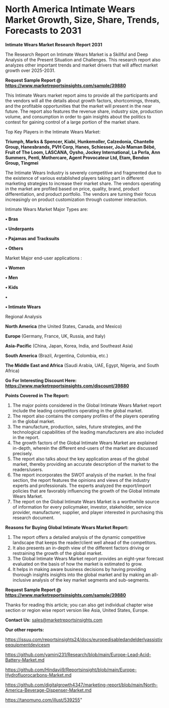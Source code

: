 # North America Intimate Wears Market Growth, Size, Share, Trends, Forecasts to 2031

<strong>Intimate Wears Market Research Report 2031</strong>

The Research Report on Intimate Wears Market is a Skillful and Deep Analysis of the Present Situation and Challenges. This research report also analyzes other important trends and market drivers that will affect market growth over 2025-2031.

<strong>Request Sample Report @ <a href=https://www.marketreportsinsights.com/sample/39880>https://www.marketreportsinsights.com/sample/39880</a></strong>

This Intimate Wears market report aims to provide all the participants and the vendors will all the details about growth factors, shortcomings, threats, and the profitable opportunities that the market will present in the near future. The report also features the revenue share, industry size, production volume, and consumption in order to gain insights about the politics to contest for gaining control of a large portion of the market share.

Top Key Players in the Intimate Wears Market:

<strong>Triumph, Marks & Spencer, Kiabi, Hunkemoller, Calzedonia, Chantelle Group, Hanesbrands, PVH Corp, Hanes, Schiesser, JoJo Maman Bébé, Fruit of The Loom, LASCANA, Oysho, Jockey International, La Perla, Ann Summers, Penti, Mothercare, Agent Provocateur Ltd, Etam, Bendon Group, Tingmei</strong>

The Intimate Wears Industry is severely competitive and fragmented due to the existence of various established players taking part in different marketing strategies to increase their market share. The vendors operating in the market are profiled based on price, quality, brand, product differentiation, and product portfolio. The vendors are turning their focus increasingly on product customization through customer interaction.

Intimate Wears Market Major Types are:

<strong>•  Bras

•  Underpants

•  Pajamas and Tracksuits

•  Others</strong>

Market Major end-user applications :

<strong>•  Women

•  Men

•  Kids

•  

•  Intimate Wears</strong>

Regional Analysis

</u><strong><b>North America</b></strong> (the United States, Canada, and Mexico)

<strong><b>Europe </b></strong>(Germany, France, UK, Russia, and Italy)

<strong><b>Asia-Pacific</b></strong> (China, Japan, Korea, India, and Southeast Asia)

<strong><b>South America</b></strong> (Brazil, Argentina, Colombia, etc.)

<strong><b>The Middle East and Africa</b></strong> (Saudi Arabia, UAE, Egypt, Nigeria, and South Africa)

<strong>Go For Interesting Discount Here: <a href=https://www.marketreportsinsights.com/discount/39880>https://www.marketreportsinsights.com/discount/39880</a></strong>

<strong>Points Covered in The Report:</strong>
<ol>
  <li>The major points considered in the Global Intimate Wears Market report include the leading competitors operating in the global market.</li>
  <li>The report also contains the company profiles of the players operating in the global market.</li>
  <li>The manufacture, production, sales, future strategies, and the technological capabilities of the leading manufacturers are also included in the report.</li>
  <li>The growth factors of the Global Intimate Wears Market are explained in-depth, wherein the different end-users of the market are discussed precisely.</li>
  <li>The report also talks about the key application areas of the global market, thereby providing an accurate description of the market to the readers/users.</li>
  <li>The report incorporates the SWOT analysis of the market. In the final section, the report features the opinions and views of the industry experts and professionals. The experts analyzed the export/import policies that are favorably influencing the growth of the Global Intimate Wears Market.</li>
  <li>The report on the Global Intimate Wears Market is a worthwhile source of information for every policymaker, investor, stakeholder, service provider, manufacturer, supplier, and player interested in purchasing this research document.</li>
</ol>
<strong>Reasons for Buying Global Intimate Wears Market Report:</strong>

<ol>
  <li>The report offers a detailed analysis of the dynamic competitive landscape that keeps the reader/client well ahead of the competitors.</li>
  <li>It also presents an in-depth view of the different factors driving or restraining the growth of the global market.</li>
  <li>The Global Intimate Wears Market report provides an eight-year forecast evaluated on the basis of how the market is estimated to grow.</li>
  <li>It helps in making aware business decisions by having providing thorough insights insights into the global market and by making an all-inclusive analysis of the key market segments and sub-segments.</li>
</ol>
<strong>Request Sample Report @ <a href=https://www.marketreportsinsights.com/sample/39880>https://www.marketreportsinsights.com/sample/39880</a></strong>


Thanks for reading this article; you can also get individual chapter wise section or region wise report version like Asia, United States, Europe.

<strong>Contact Us:</strong>
sales@marketreportsinsights.com

<strong>Our other reports:</strong>

<a href=https://issuu.com/reportsinsights24/docs/europedisabledandelderlyassistiveequipmentdevicesm>https://issuu.com/reportsinsights24/docs/europedisabledandelderlyassistiveequipmentdevicesm</a>

<a href=https://github.com/yamini231/Research/blob/main/Europe-Lead-Acid-Battery-Market.md>https://github.com/yamini231/Research/blob/main/Europe-Lead-Acid-Battery-Market.md</a>

<a href=https://github.com/Hindavii9/Reportsinsight/blob/main/Europe-Hydrofluorocarbons-Market.md>https://github.com/Hindavii9/Reportsinsight/blob/main/Europe-Hydrofluorocarbons-Market.md</a>

<a href=https://github.com/digitalgrowth4347/marketing-report/blob/main/North-America-Beverage-Dispenser-Market.md>https://github.com/digitalgrowth4347/marketing-report/blob/main/North-America-Beverage-Dispenser-Market.md</a>

<a href=https://tanomuno.com/illust/539255>https://tanomuno.com/illust/539255</a>"
